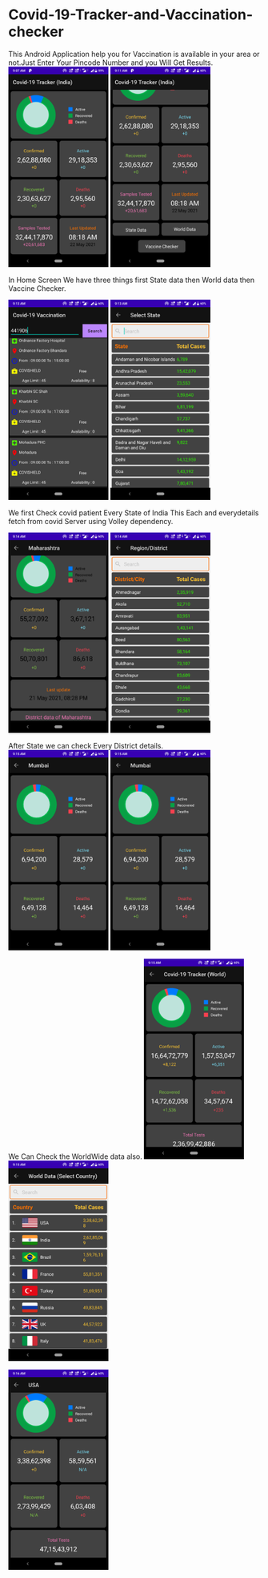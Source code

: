 # Covid-19-Tracker-and-Vaccination-checker

This Android Application help you for Vaccination is available in your area or not.Just Enter Your Pincode Number and you Will Get Results. 
<img src="Screenshot_20210522-090732.png" width="200">   <img src="Screenshot_20210522-091145.png" width="200"> 

In Home Screen We have three things first State data then World data then Vaccine Checker.

<img src="Screenshot_20210522-091335.png" width="200">   <img src="Screenshot_20210522-091359.png" width="200">

We first Check covid patient Every State of India This Each and everydetails fetch from covid Server using Volley dependency. 

<img src="Screenshot_20210522-091443.png" width="200">    <img src="Screenshot_20210522-091500.png" width="200">

After State we can check Every District details.
<img src="Screenshot_20210522-091513.png" width="200">   <img src="Screenshot_20210522-091513.png" width="200">

We Can Check the WorldWide data also.
<img src="Screenshot_20210522-091542.png" width="200">  <img src="Screenshot_20210522-091555.png" width="200">

<img src="Screenshot_20210522-091606.png" width="200">
